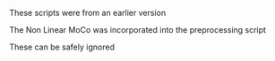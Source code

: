 These scripts were from an earlier version


The Non Linear MoCo was incorporated into the preprocessing script


These can be safely ignored
